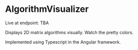 # AlgorithmVisualizer

Live at endpoint:    TBA

Displays 2D matrix algorithms visually. Watch the pretty colors.

Implemented using Typescript in the Angular framework.
